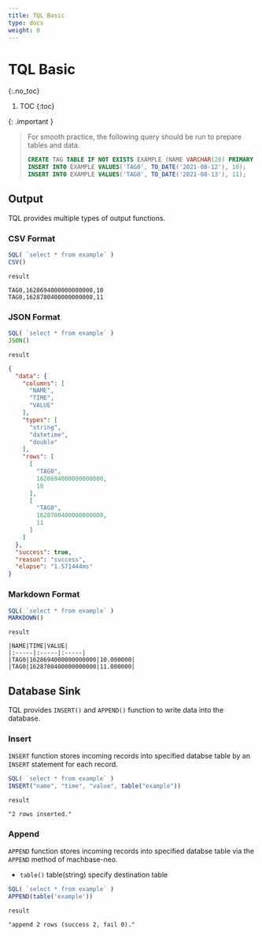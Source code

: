```yaml
---
title: TQL Basic
type: docs
weight: 0
---
```


# TQL Basic
{:.no_toc}

1. TOC
{:toc}

{: .important }
> For smooth practice, the following query should be run to prepare tables and data.
> ```sql
> CREATE TAG TABLE IF NOT EXISTS EXAMPLE (NAME VARCHAR(20) PRIMARY KEY, TIME DATETIME BASETIME, VALUE DOUBLE SUMMARIZED);
> INSERT INTO EXAMPLE VALUES('TAG0', TO_DATE('2021-08-12'), 10);
> INSERT INTO EXAMPLE VALUES('TAG0', TO_DATE('2021-08-13'), 11);
> ```
>

## Output

TQL provides multiple types of output functions.

### CSV Format

```js
SQL( `select * from example` )
CSV()
```

`result`

```
TAG0,1628694000000000000,10
TAG0,1628780400000000000,11
```

### JSON Format

```js
SQL( `select * from example` )
JSON()
```

`result`

```json
{
  "data": {
    "columns": [
      "NAME",
      "TIME",
      "VALUE"
    ],
    "types": [
      "string",
      "datetime",
      "double"
    ],
    "rows": [
      [
        "TAG0",
        1628694000000000000,
        10
      ],
      [
        "TAG0",
        1628780400000000000,
        11
      ]
    ]
  },
  "success": true,
  "reason": "success",
  "elapse": "1.571444ms"
}
```

### Markdown Format

```js
SQL( `select * from example` )
MARKDOWN()
```

`result`

```
|NAME|TIME|VALUE|
|:-----|:-----|:-----|
|TAG0|1628694000000000000|10.000000|
|TAG0|1628780400000000000|11.000000|
```

## Database Sink

TQL provides `INSERT()` and `APPEND()` function to write data into the database.

### Insert

`INSERT` function stores incoming records into specified databse table by an `INSERT` statement for each record.

```js
SQL( `select * from example` )
INSERT("name", "time", "value", table("example"))
```

`result`

```
"2 rows inserted."
```

### Append

`APPEND` function stores incoming records into specified databse table via the `APPEND` method of machbase-neo.

- `table()` table(string) specify destination table

```js
SQL( `select * from example` )
APPEND(table('example'))
```

`result`

```
"append 2 rows (success 2, fail 0)."
```
